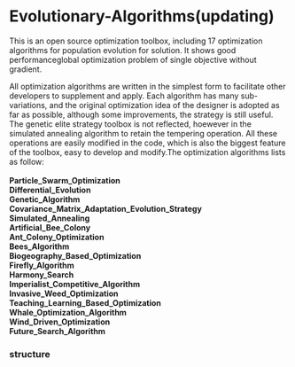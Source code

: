 # Evolutionary-Algorithms(updating)
This is an open source optimization toolbox, including 17 optimization algorithms for population evolution for solution. It shows good performanceglobal optimization problem of single objective without gradient.

 All optimization algorithms are written in the simplest form to facilitate other developers to supplement and apply. Each algorithm has many sub-variations, and the original optimization idea of the designer is adopted as far as possible, although some improvements, the strategy is still useful. The genetic elite strategy toolbox is not reflected, hoewever in the simulated annealing algorithm to retain the tempering operation. All these operations are easily modified in the code, which is also the biggest feature of the toolbox, easy to develop and modify.The optimization algorithms lists as follow:
 <br>
 <br>
     **Particle_Swarm_Optimization** <br>
     **Differential_Evolution**<br>
     **Genetic_Algorithm**<br>
     **Covariance_Matrix_Adaptation_Evolution_Strategy**<br>
     **Simulated_Annealing**<br>
     **Artificial_Bee_Colony**<br>
     **Ant_Colony_Optimization**<br>
     **Bees_Algorithm**<br>
     **Biogeography_Based_Optimization**<br>
     **Firefly_Algorithm**<br>
     **Harmony_Search**<br>
     **Imperialist_Competitive_Algorithm**<br>
     **Invasive_Weed_Optimization**<br>
     **Teaching_Learning_Based_Optimization**<br>
     **Whale_Optimization_Algorithm**<br>
     **Wind_Driven_Optimization**<br>
     **Future_Search_Algorithm**<br>
     
### structure
 
 

